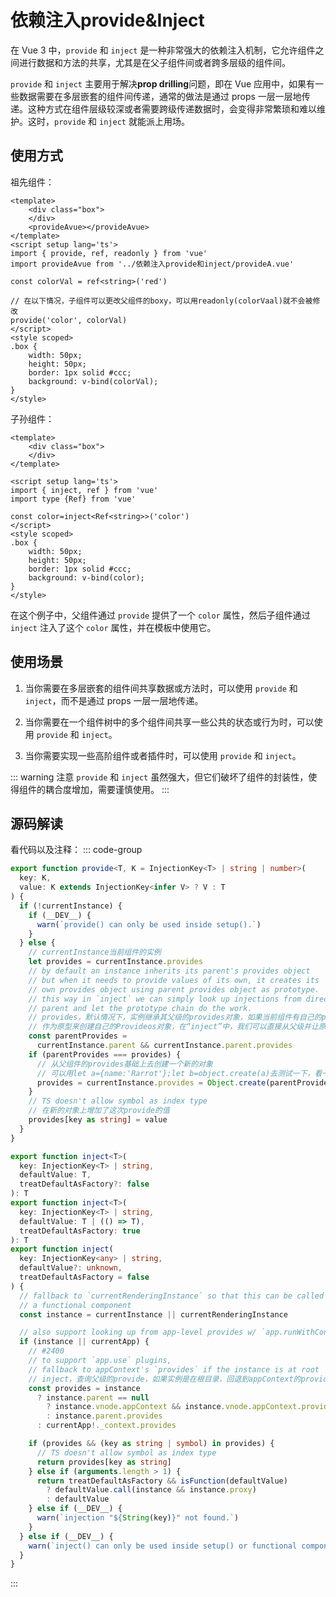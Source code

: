 # 依赖注入provide&Inject
在 Vue 3 中，`provide` 和 `inject` 是一种非常强大的依赖注入机制，它允许组件之间进行数据和方法的共享，尤其是在父子组件间或者跨多层级的组件间。

`provide` 和 `inject` 主要用于解决**prop drilling**问题，即在 Vue 应用中，如果有一些数据需要在多层嵌套的组件间传递，通常的做法是通过 props 一层一层地传递。这种方式在组件层级较深或者需要跨级传递数据时，会变得非常繁琐和难以维护。这时，`provide` 和 `inject` 就能派上用场。

## 使用方式
祖先组件：
```vue
<template>
    <div class="box">
    </div>
    <provideAvue></provideAvue>
</template>
<script setup lang='ts'>
import { provide, ref, readonly } from 'vue'
import provideAvue from '../依赖注入provide和inject/provideA.vue'

const colorVal = ref<string>('red')

// 在以下情况，子组件可以更改父组件的boxy，可以用readonly(colorVaal)就不会被修改
provide('color', colorVal)
</script>
<style scoped>
.box {
    width: 50px;
    height: 50px;
    border: 1px solid #ccc;
    background: v-bind(colorVal);
}
</style>
```

子孙组件：
```vue
<template>
    <div class="box">
    </div>
</template>

<script setup lang='ts'>
import { inject, ref } from 'vue'
import type {Ref} from 'vue'

const color=inject<Ref<string>>('color')
</script>
<style scoped>
.box {
    width: 50px;
    height: 50px;
    border: 1px solid #ccc;
    background: v-bind(color);
}
</style>
```

在这个例子中，父组件通过 `provide` 提供了一个 `color` 属性，然后子组件通过 `inject` 注入了这个 `color` 属性，并在模板中使用它。


## 使用场景

1. 当你需要在多层嵌套的组件间共享数据或方法时，可以使用 `provide` 和 `inject`，而不是通过 props 一层一层地传递。

2. 当你需要在一个组件树中的多个组件间共享一些公共的状态或行为时，可以使用 `provide` 和 `inject`。

3. 当你需要实现一些高阶组件或者插件时，可以使用 `provide` 和 `inject`。

::: warning 注意
`provide` 和 `inject` 虽然强大，但它们破坏了组件的封装性，使得组件的耦合度增加，需要谨慎使用。
:::

## 源码解读
看代码以及注释：
::: code-group

```typescript [provide]
export function provide<T, K = InjectionKey<T> | string | number>(
  key: K,
  value: K extends InjectionKey<infer V> ? V : T
) {
  if (!currentInstance) {
    if (__DEV__) {
      warn(`provide() can only be used inside setup().`)
    }
  } else {
    // currentInstance当前组件的实例
    let provides = currentInstance.provides
    // by default an instance inherits its parent's provides object
    // but when it needs to provide values of its own, it creates its
    // own provides object using parent provides object as prototype.
    // this way in `inject` we can simply look up injections from direct
    // parent and let the prototype chain do the work.
    // provides，默认情况下，实例继承其父级的provides对象，如果当前组件有自己的provide，它使用 父provides 对象
    // 作为原型来创建自己的Provideos对象，在“inject”中，我们可以直接从父级并让原型链完成工作。
    const parentProvides =
      currentInstance.parent && currentInstance.parent.provides
    if (parentProvides === provides) {
      // 从父组件的provides基础上去创建一个新的对象
      // 可以用let a={name:'Rarrot'};let b=object.create(a)去测试一下，看一下b的原型链
      provides = currentInstance.provides = Object.create(parentProvides)
    }
    // TS doesn't allow symbol as index type
    // 在新的对象上增加了这次provide的值
    provides[key as string] = value
  }
}
```

```typescript [inject]
export function inject<T>(
  key: InjectionKey<T> | string,
  defaultValue: T,
  treatDefaultAsFactory?: false
): T
export function inject<T>(
  key: InjectionKey<T> | string,
  defaultValue: T | (() => T),
  treatDefaultAsFactory: true
): T
export function inject(
  key: InjectionKey<any> | string,
  defaultValue?: unknown,
  treatDefaultAsFactory = false
) {
  // fallback to `currentRenderingInstance` so that this can be called in
  // a functional component
  const instance = currentInstance || currentRenderingInstance

  // also support looking up from app-level provides w/ `app.runWithContext()`
  if (instance || currentApp) {
    // #2400
    // to support `app.use` plugins,
    // fallback to appContext's `provides` if the instance is at root
    // inject，查询父级的provide，如果实例是在根目录，回退到appContext的provides中
    const provides = instance
      ? instance.parent == null
        ? instance.vnode.appContext && instance.vnode.appContext.provides
        : instance.parent.provides
      : currentApp!._context.provides

    if (provides && (key as string | symbol) in provides) {
      // TS doesn't allow symbol as index type
      return provides[key as string]
    } else if (arguments.length > 1) {
      return treatDefaultAsFactory && isFunction(defaultValue)
        ? defaultValue.call(instance && instance.proxy)
        : defaultValue
    } else if (__DEV__) {
      warn(`injection "${String(key)}" not found.`)
    }
  } else if (__DEV__) {
    warn(`inject() can only be used inside setup() or functional components.`)
  }
}

```

::: 